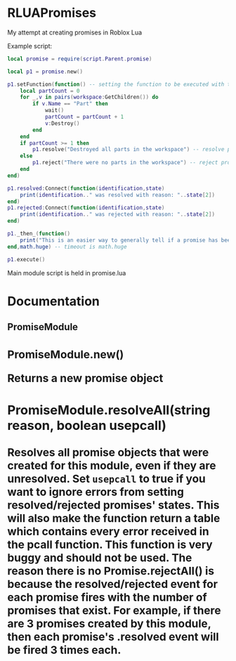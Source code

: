 # RLUAPromises
My attempt at creating promises in Roblox Lua

Example script:
```lua
local promise = require(script.Parent.promise)

local p1 = promise.new()

p1.setFunction(function() -- setting the function to be executed with the promise
	local partCount = 0
	for _,v in pairs(workspace:GetChildren()) do
		if v.Name == "Part" then
			wait()
			partCount = partCount + 1
			v:Destroy()
		end
	end
	if partCount >= 1 then
		p1.resolve("Destroyed all parts in the workspace") -- resolve promise
	else
		p1.reject("There were no parts in the workspace") -- reject promise
	end
end)

p1.resolved:Connect(function(identification,state)
	print(identification.." was resolved with reason: "..state[2])
end)
p1.rejected:Connect(function(identification,state)
	print(identification.." was rejected with reason: "..state[2])
end)

p1._then_(function()
	print("This is an easier way to generally tell if a promise has been completed (not specifically resolved or rejected, just completed")
end,math.huge) -- timeout is math.huge

p1.execute()
```

Main module script is held in promise.lua

# Documentation

## <Object> PromiseModule
  
  ### <Object> PromiseModule.new()
  
  Returns a new promise object
  
  ### <Function> PromiseModule.resolveAll(string reason, boolean usepcall)
  
  Resolves all promise objects that were created for this module, even if they are unresolved. Set ``usepcall`` to true if you want to ignore errors from setting resolved/rejected promises' states. This will also make the function return a table which contains every error received in the pcall function. **This function is very buggy and should not be used. The reason there is no Promise.rejectAll() is because the resolved/rejected event for each promise fires with the number of promises that exist. For example, if there are 3 promises created by this module, then each promise's .resolved event will be fired 3 times each.**
  

## <Object> Promise
  
  ### <Event> Promise.resolved * :Connect(function( * **string** identification, **table** state * ) *
  
  Fired when this promise is resolved, identification is the GUID associated with the promise and state is the state (which looks similar to ``{[1]: 'resolved', [2]: 'reason'}``)
  
  ### <Event> Promise.rejected:Connect(function( *string* identification, *table* state )
  
  The same exact thing as ``Promise.resolved`` except it is fired when the promise is rejected
  
  ### <Function> Promise.resolve(*string* reason) -> nil
  
  Resolves the current promise and fires the ``Promise.resolved`` event. This function will error if the promise is not unresolved
  
  ### <Function> Promise.reject(*string* reason) -> nil
  
  Rejects the current promise and fires the ``Promise.rejected`` event. This function will error if the promise is not unresolved
  
  ### <Function> Promise.getstate() -> { [1]: string CurrentState, [2}: string CurrentReason }
  
  Gets the state table of the promise
  
  ### <Function> Promise.setFunction(*function* f) -> nil
  
  Assigns function ``f`` to the promise, required for use of the function ``Promise.execute()``
  
  ### <Function> Promise.execute() -> nil
  
  This function will error if ``Promise.setFunction(f)`` was not used beforehand. Executes the promise's assigned function **in a new thread**
  
  ### <Function> Promise.isUnresolved() -> boolean
  
  If the promise is unresolved, return true, otherwise return false
	
  ### <Function> Promise.\_then\_(*function* f, *timeout (seconds)* timeout)
	
  Executes ``f`` after the promise's state is no longer ``unresolved``, meaning either ``resolved`` or ``rejected``. ``timeout`` will not run the function unless the promise's execution time is under ``timeout`` which is in seconds form. I added this for a more general way to tell if a promise has completed without using individual events.
	


# Important notes
* Promise.execute() runs asynchronously from the thread it was called in, meaning your script will not wait for the function inside of .execute() to finish. To avoid this problem, create a variable that changes when the promise's ``resolved/rejected`` events are fired, and ``repeat wait() until $VARIABLE$``
